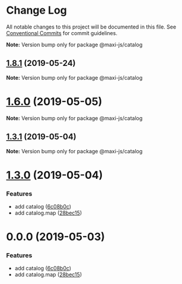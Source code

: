 # Change Log

All notable changes to this project will be documented in this file.
See [Conventional Commits](https://conventionalcommits.org) for commit guidelines.



**Note:** Version bump only for package @maxi-js/catalog





## [1.8.1](https://github.com/kei-ito/maxi/compare/v1.8.0...v1.8.1) (2019-05-24)

**Note:** Version bump only for package @maxi-js/catalog





# [1.6.0](https://github.com/kei-ito/maxi/compare/v1.5.0...v1.6.0) (2019-05-05)

**Note:** Version bump only for package @maxi-js/catalog





## [1.3.1](https://github.com/kei-ito/maxi/compare/v1.3.0...v1.3.1) (2019-05-04)

**Note:** Version bump only for package @maxi-js/catalog





# [1.3.0](https://github.com/kei-ito/maxi/compare/v1.2.3...v1.3.0) (2019-05-04)


### Features

* add catalog ([6c08b0c](https://github.com/kei-ito/maxi/commit/6c08b0c))
* add catalog.map ([28bec15](https://github.com/kei-ito/maxi/commit/28bec15))





<a name="0.0.0"></a>
# 0.0.0 (2019-05-03)


### Features

* add catalog ([6c08b0c](https://github.com/kei-ito/maxi/commit/6c08b0c))
* add catalog.map ([28bec15](https://github.com/kei-ito/maxi/commit/28bec15))
